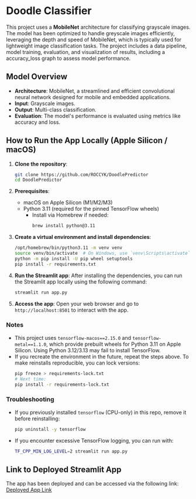 # Doodle Classifier

This project uses a **MobileNet** architecture for classifying grayscale images. The model has been optimized to handle greyscale images efficiently, leveraging the depth and speed of MobileNet, which is typically used for lightweight image classification tasks. The project includes a data pipeline, model training, evaluation, and visualization of results, including a accuracy_loss graph to assess model performance.

## Model Overview

- **Architecture**: MobileNet, a streamlined and efficient convolutional neural network designed for mobile and embedded applications.
- **Input**: Grayscale images.
- **Output**: Multi-class classification.
- **Evaluation**: The model's performance is evaluated using metrics like accuracy and loss.

## How to Run the App Locally (Apple Silicon / macOS)

1. **Clone the repository**:
    ```bash
    git clone https://github.com/ROCCYK/DoodlePredictor
    cd DoodlePredictor
    ```

2. **Prerequisites**:
    - macOS on Apple Silicon (M1/M2/M3)
    - Python 3.11 (required for the pinned TensorFlow wheels)
      - Install via Homebrew if needed:
        ```bash
        brew install python@3.11
        ```

3. **Create a virtual environment and install dependencies**:
    ```bash
    /opt/homebrew/bin/python3.11 -m venv venv
    source venv/bin/activate  # On Windows, use `venv\Scripts\activate`
    python -m pip install -U pip wheel setuptools
    pip install -r requirements.txt
    ```

4. **Run the Streamlit app**:
    After installing the dependencies, you can run the Streamlit app locally using the following command:
    ```bash
    streamlit run app.py
    ```

5. **Access the app**:
    Open your web browser and go to `http://localhost:8501` to interact with the app.

### Notes
- This project uses `tensorflow-macos==2.15.0` and `tensorflow-metal==1.1.0`, which provide prebuilt wheels for Python 3.11 on Apple Silicon. Using Python 3.12/3.13 may fail to install TensorFlow.
- If you recreate the environment in the future, repeat the steps above. To make reinstalls reproducible, you can lock versions:
  ```bash
  pip freeze > requirements-lock.txt
  # Next time:
  pip install -r requirements-lock.txt
  ```

### Troubleshooting
- If you previously installed `tensorflow` (CPU-only) in this repo, remove it before reinstalling:
  ```bash
  pip uninstall -y tensorflow
  ```
- If you encounter excessive TensorFlow logging, you can run with:
  ```bash
  TF_CPP_MIN_LOG_LEVEL=2 streamlit run app.py
  ```

## Link to Deployed Streamlit App

The app has been deployed and can be accessed via the following link:
[Deployed App Link](https://doodleclassifier.streamlit.app/)
